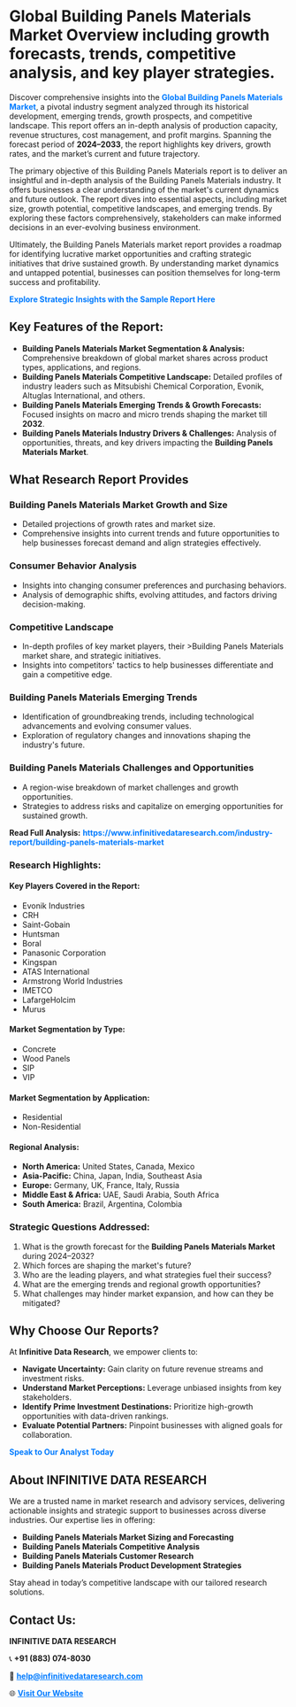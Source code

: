 <h1>Global Building Panels Materials Market Overview including growth forecasts, trends, competitive analysis, and key player strategies.</h1>
<p>
Discover comprehensive insights into the 
<a href="https://www.infinitivedataresearch.com/industry-report/building-panels-materials-market" rel="dofollow" style="color: #007BFF; text-decoration: none;"><strong>Global Building Panels Materials Market</strong></a>, a pivotal industry segment analyzed through its historical development, emerging trends, growth prospects, and competitive landscape. This report offers an in-depth analysis of production capacity, revenue structures, cost management, and profit margins. Spanning the forecast period of <strong>2024–2033</strong>, the report highlights key drivers, growth rates, and the market’s current and future trajectory.
</p>
<p>
The primary objective of this Building Panels Materials report is to deliver an insightful and in-depth analysis of the Building Panels Materials industry. It offers businesses a clear understanding of the market's current dynamics and future outlook. The report dives into essential aspects, including market size, growth potential, competitive landscapes, and emerging trends. By exploring these factors comprehensively, stakeholders can make informed decisions in an ever-evolving business environment.
</p>
<p>
Ultimately, the Building Panels Materials market report provides a roadmap for identifying lucrative market opportunities and crafting strategic initiatives that drive sustained growth. By understanding market dynamics and untapped potential, businesses can position themselves for long-term success and profitability.
</p>
<p>
<a href="https://www.infinitivedataresearch.com/request-sample/reportId=106095" style="color: #007BFF; text-decoration: none;"><strong>Explore Strategic Insights with the Sample Report Here</strong></a>
</p>

<h2>Key Features of the Report:</h2>
<ul>
<li><strong>Building Panels Materials Market Segmentation & Analysis:</strong> Comprehensive breakdown of global market shares across product types, applications, and regions.</li>
<li><strong>Building Panels Materials Competitive Landscape:</strong> Detailed profiles of industry leaders such as Mitsubishi Chemical Corporation, Evonik, Altuglas International, and others.</li>
<li><strong>Building Panels Materials Emerging Trends & Growth Forecasts:</strong> Focused insights on macro and micro trends shaping the market till <strong>2032</strong>.</li>
<li><strong>Building Panels Materials Industry Drivers & Challenges:</strong> Analysis of opportunities, threats, and key drivers impacting the <strong>Building Panels Materials Market</strong>.</li>
</ul>

<h2>What Research Report Provides</h2>
<h3>Building Panels Materials Market Growth and Size</h3>
<ul>
<li>Detailed projections of growth rates and market size.</li>
<li>Comprehensive insights into current trends and future opportunities to help businesses forecast demand and align strategies effectively.</li>
</ul>

<h3>Consumer Behavior Analysis</h3>
<ul>
<li>Insights into changing consumer preferences and purchasing behaviors.</li>
<li>Analysis of demographic shifts, evolving attitudes, and factors driving decision-making.</li>
</ul>

<h3>Competitive Landscape</h3>
<ul>
<li>In-depth profiles of key market players, their >Building Panels Materials market share, and strategic initiatives.</li>
<li>Insights into competitors' tactics to help businesses differentiate and gain a competitive edge.</li>
</ul>

<h3>Building Panels Materials Emerging Trends</h3>
<ul>
<li>Identification of groundbreaking trends, including technological advancements and evolving consumer values.</li>
<li>Exploration of regulatory changes and innovations shaping the industry's future.</li>
</ul>

<h3>Building Panels Materials Challenges and Opportunities</h3>
<ul>
<li>A region-wise breakdown of market challenges and growth opportunities.</li>
<li>Strategies to address risks and capitalize on emerging opportunities for sustained growth.</li>
</ul>
<p><strong>Read Full Analysis:</strong> <a href="https://www.infinitivedataresearch.com/industry-report/building-panels-materials-market" rel="dofollow" style="color: #007BFF; text-decoration: none;"><strong>https://www.infinitivedataresearch.com/industry-report/building-panels-materials-market</strong></a></p>
<h3>Research Highlights:</h3>
<h4>Key Players Covered in the Report:</h4>
<ul><li>Evonik Industries</li><li>CRH</li><li>Saint-Gobain</li><li>Huntsman</li><li>Boral</li><li>Panasonic Corporation</li><li>Kingspan</li><li>ATAS International</li><li>Armstrong World Industries</li><li>IMETCO</li><li>LafargeHolcim</li><li>Murus</li></ul>
<h4>Market Segmentation by Type:</h4>
<ul><li>Concrete</li><li>Wood Panels</li><li>SIP</li><li>VIP</li></ul>
<h4>Market Segmentation by Application:</h4>
<ul><li>Residential</li><li>Non-Residential</li></ul>

<h4>Regional Analysis:</h4>
<ul>
<li><strong>North America:</strong> United States, Canada, Mexico</li>
<li><strong>Asia-Pacific:</strong> China, Japan, India, Southeast Asia</li>
<li><strong>Europe:</strong> Germany, UK, France, Italy, Russia</li>
<li><strong>Middle East & Africa:</strong> UAE, Saudi Arabia, South Africa</li>
<li><strong>South America:</strong> Brazil, Argentina, Colombia</li>
</ul>

<h3>Strategic Questions Addressed:</h3>
<ol>
<li>What is the growth forecast for the <strong>Building Panels Materials Market</strong> during 2024–2032?</li>
<li>Which forces are shaping the market's future?</li>
<li>Who are the leading players, and what strategies fuel their success?</li>
<li>What are the emerging trends and regional growth opportunities?</li>
<li>What challenges may hinder market expansion, and how can they be mitigated?</li>
</ol>

<h2>Why Choose Our Reports?</h2>
<p>At <strong>Infinitive Data Research</strong>, we empower clients to:</p>
<ul>
<li><strong>Navigate Uncertainty:</strong> Gain clarity on future revenue streams and investment risks.</li>
<li><strong>Understand Market Perceptions:</strong> Leverage unbiased insights from key stakeholders.</li>
<li><strong>Identify Prime Investment Destinations:</strong> Prioritize high-growth opportunities with data-driven rankings.</li>
<li><strong>Evaluate Potential Partners:</strong> Pinpoint businesses with aligned goals for collaboration.</li>
</ul>
<p><a href="https://www.infinitivedataresearch.com/industry-report/building-panels-materials-market" rel="dofollow" style="color: #007BFF; text-decoration: none;"><strong>Speak to Our Analyst Today</strong></a></p>

<h2>About INFINITIVE DATA RESEARCH</h2>
<p>We are a trusted name in market research and advisory services, delivering actionable insights and strategic support to businesses across diverse industries. Our expertise lies in offering:</p>
<ul>
<li><strong>Building Panels Materials Market Sizing and Forecasting</strong></li>
<li><strong>Building Panels Materials Competitive Analysis</strong></li>
<li><strong>Building Panels Materials Customer Research</strong></li>
<li><strong>Building Panels Materials Product Development Strategies</strong></li>
</ul>
<p>Stay ahead in today’s competitive landscape with our tailored research solutions.</p>

<h2>Contact Us:</h2>
<p><strong>INFINITIVE DATA RESEARCH</strong></p>
<p>📞 <strong>+91 (883) 074-8030</strong></p>
<p>📧 <strong><a href="mailto:help@infinitivedataresearch.com" style="color: #007BFF;">help@infinitivedataresearch.com</a></strong></p>
<p>🌐 <strong><a href="https://www.infinitivedataresearch.com" rel="dofollow" style="color: #007BFF;">Visit Our Website</a></strong></p>